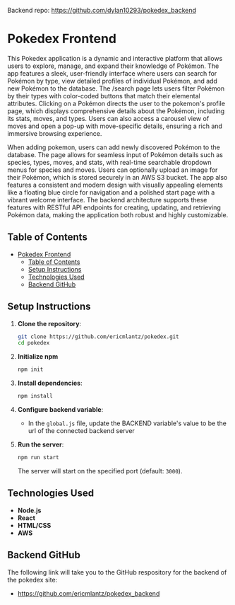 Backend repo: https://github.com/dylan10293/pokedex_backend

# Pokedex Frontend

This Pokedex application is a dynamic and interactive platform that allows users to explore, manage, and expand their knowledge of Pokémon. The app features a sleek, user-friendly interface where users can search for Pokémon by type, view detailed profiles of individual Pokémon, and add new Pokémon to the database. The /search page lets users filter Pokémon by their types with color-coded buttons that match their elemental attributes. Clicking on a Pokémon directs the user to the pokemon's profile page, which displays comprehensive details about the Pokémon, including its stats, moves, and types. Users can also access a carousel view of moves and open a pop-up with move-specific details, ensuring a rich and immersive browsing experience.

When adding pokemon, users can add newly discovered Pokémon to the database. The page allows for seamless input of Pokémon details such as species, types, moves, and stats, with real-time searchable dropdown menus for species and moves. Users can optionally upload an image for their Pokémon, which is stored securely in an AWS S3 bucket. The app also features a consistent and modern design with visually appealing elements like a floating blue circle for navigation and a polished start page with a vibrant welcome interface. The backend architecture supports these features with RESTful API endpoints for creating, updating, and retrieving Pokémon data, making the application both robust and highly customizable.

## Table of Contents

- [Pokedex Frontend](#pokedex-frontend)
  - [Table of Contents](#table-of-contents)
  - [Setup Instructions](#setup-instructions)
  - [Technologies Used](#technologies-used)
  - [Backend GitHub](#backend-github)

## Setup Instructions

1. **Clone the repository**:

   ```bash
   git clone https://github.com/ericmlantz/pokedex.git
   cd pokedex
   ```

2. **Initialize npm**
 
   ```bash
   npm init
   ```

3. **Install dependencies**:

   ```bash
   npm install
   ```

4. **Configure backend variable**:

   - In the `global.js` file, update the BACKEND variable's value to be the url of the connected backend server

5. **Run the server**:
   ```bash
   npm run start
   ```
   The server will start on the specified port (default: `3000`).

## Technologies Used

- **Node.js**
- **React**
- **HTML/CSS**
- **AWS**

## Backend GitHub
The following link will take you to the GitHub respository for the backend of the pokedex site:
   - https://github.com/ericmlantz/pokedex_backend
